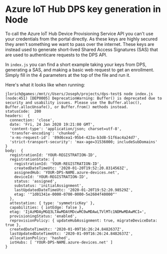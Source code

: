# Azure IoT Hub DPS key generation in Node

To call the Azure IoT Hub Device Provisioning Service API you can't use your credentials from the portal directly.  As these keys are highly secured they aren't something we want to pass over the internet.  These keys are instead used to generate short-lived Shared Access Signatures (SAS) that are used to authenticare requests to the DPS API.

In `index.js` you can find a short example taking your keys from DPS, generating a SAS, and making a basic web request to get an enrollment.  Simply fill in the 4 parameters at the top of the file and run it.

Here's what it looks like when running:

```
jlorich@games:/mnt/c/Users/Joseph/projects/dps-test$ node index.js
(node:451) [DEP0005] DeprecationWarning: Buffer() is deprecated due to security and usability issues. Please use the Buffer.alloc(), Buffer.allocUnsafe(), or Buffer.from() methods instead.
statusCode:  200
headers:  {
  connection: 'close',
  date: 'Fri, 24 Jan 2020 19:21:00 GMT',
  'content-type': 'application/json; charset=utf-8',
  'transfer-encoding': 'chunked',
  'x-ms-request-id': '89d6cea1-95b4-423a-b3d8-51f6ac4a24d7',
  'strict-transport-security': 'max-age=31536000; includeSubDomains'
}
body:  {
  registrationId: 'YOUR-REGISTRATION-ID',
  registrationState: {
    registrationId: 'YOUR-REGISTRATION-ID',
    createdDateTimeUtc: '2020-01-20T19:52:20.8314563Z',
    assignedHub: 'YOUR-DPS-NAME.azure-devices.net',
    deviceId: 'YOUR-REGISTRATION-ID',
    status: 'assigned',
    substatus: 'initialAssignment',
    lastUpdatedDateTimeUtc: '2020-01-20T19:52:20.98529Z',
    etag: '"1d01341e-0000-0700-0000-5e2604f40000"'
  },
  attestation: { type: 'symmetricKey' },
  capabilities: { iotEdge: false },
  etag: 'IjAzMDAyMGQ3LTAwMDAtMDcwMC0wMDAwLTVlMTc1NDMwMDAwMCI=',
  provisioningStatus: 'enabled',
  reprovisionPolicy: { updateHubAssignment: true, migrateDeviceData: true },
  createdDateTimeUtc: '2020-01-09T16:26:24.8482637Z',
  lastUpdatedDateTimeUtc: '2020-01-09T16:26:24.8482637Z',
  allocationPolicy: 'hashed',
  iotHubs: [ 'YOUR-DPS-NAME.azure-devices.net' ]
}
```